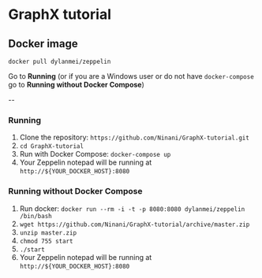 # GraphX tutorial

## Docker image

`docker pull dylanmei/zeppelin`

Go to __Running__ (or if you are a Windows user or do not have `docker-compose` go to __Running without Docker Compose__)

--

### Running

1. Clone the repository: `https://github.com/Ninani/GraphX-tutorial.git`
2. `cd GraphX-tutorial`
3. Run with Docker Compose: `docker-compose up`
4. Your Zeppelin notepad will be running at `http://${YOUR_DOCKER_HOST}:8080`



### Running without Docker Compose

1. Run docker: `docker run --rm -i -t -p 8080:8080 dylanmei/zeppelin /bin/bash`
2. `wget https://github.com/Ninani/GraphX-tutorial/archive/master.zip`
3. `unzip master.zip`
4. `chmod 755 start`
5. `./start`
6. Your Zeppelin notepad will be running at `http://${YOUR_DOCKER_HOST}:8080`
